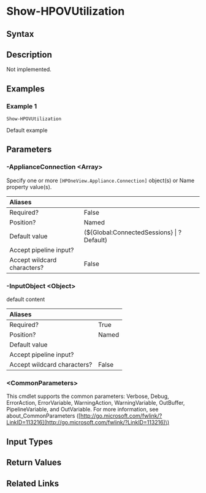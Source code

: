 ﻿---
description: Not implemented.
---

# Show-HPOVUtilization

## Syntax

## Description

Not implemented.

## Examples

###  Example 1 

```text
Show-HPOVUtilization

```

Default example

## Parameters

### -ApplianceConnection &lt;Array&gt;

Specify one or more `[HPOneView.Appliance.Connection]` object(s) or Name property value(s).

| Aliases |  |
| :--- | :--- |
| Required? | False |
| Position? | Named |
| Default value | (${Global:ConnectedSessions} &vert; ? Default) |
| Accept pipeline input? |  |
| Accept wildcard characters? | False |

### -InputObject &lt;Object&gt;

default content

| Aliases |  |
| :--- | :--- |
| Required? | True |
| Position? | Named |
| Default value |  |
| Accept pipeline input? |  |
| Accept wildcard characters? | False |

### &lt;CommonParameters&gt;

This cmdlet supports the common parameters: Verbose, Debug, ErrorAction, ErrorVariable, WarningAction, WarningVariable, OutBuffer, PipelineVariable, and OutVariable. For more information, see about\_CommonParameters \([http://go.microsoft.com/fwlink/?LinkID=113216](http://go.microsoft.com/fwlink/?LinkID=113216)\)

## Input Types

## Return Values

## Related Links

